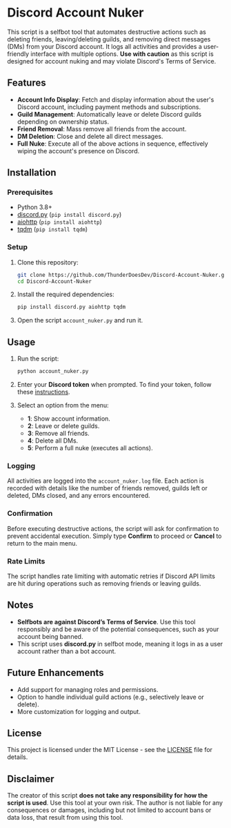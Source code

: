 
# Discord Account Nuker

This script is a selfbot tool that automates destructive actions such as deleting friends, leaving/deleting guilds, and removing direct messages (DMs) from your Discord account. It logs all activities and provides a user-friendly interface with multiple options. **Use with caution** as this script is designed for account nuking and may violate Discord's Terms of Service.

## Features

- **Account Info Display**: Fetch and display information about the user's Discord account, including payment methods and subscriptions.
- **Guild Management**: Automatically leave or delete Discord guilds depending on ownership status.
- **Friend Removal**: Mass remove all friends from the account.
- **DM Deletion**: Close and delete all direct messages.
- **Full Nuke**: Execute all of the above actions in sequence, effectively wiping the account's presence on Discord.

## Installation

### Prerequisites

- Python 3.8+
- [discord.py](https://pypi.org/project/discord.py/) (`pip install discord.py`)
- [aiohttp](https://pypi.org/project/aiohttp/) (`pip install aiohttp`)
- [tqdm](https://pypi.org/project/tqdm/) (`pip install tqdm`)

### Setup

1. Clone this repository:
    ```bash
    git clone https://github.com/ThunderDoesDev/Discord-Account-Nuker.git
    cd Discord-Account-Nuker
    ```

2. Install the required dependencies:
    ```bash
    pip install discord.py aiohttp tqdm
    ```

3. Open the script `account_nuker.py` and run it.

## Usage

1. Run the script:
    ```bash
    python account_nuker.py
    ```

2. Enter your **Discord token** when prompted. To find your token, follow these [instructions](https://www.androidauthority.com/get-discord-token-3149920/).

3. Select an option from the menu:
    - **1**: Show account information.
    - **2**: Leave or delete guilds.
    - **3**: Remove all friends.
    - **4**: Delete all DMs.
    - **5**: Perform a full nuke (executes all actions).

### Logging

All activities are logged into the `account_nuker.log` file. Each action is recorded with details like the number of friends removed, guilds left or deleted, DMs closed, and any errors encountered.

### Confirmation

Before executing destructive actions, the script will ask for confirmation to prevent accidental execution. Simply type **Confirm** to proceed or **Cancel** to return to the main menu.

### Rate Limits

The script handles rate limiting with automatic retries if Discord API limits are hit during operations such as removing friends or leaving guilds.

## Notes

- **Selfbots are against Discord’s Terms of Service**. Use this tool responsibly and be aware of the potential consequences, such as your account being banned.
- This script uses **discord.py** in selfbot mode, meaning it logs in as a user account rather than a bot account.

## Future Enhancements

- Add support for managing roles and permissions.
- Option to handle individual guild actions (e.g., selectively leave or delete).
- More customization for logging and output.

## License

This project is licensed under the MIT License - see the [LICENSE](LICENSE) file for details.

## Disclaimer

The creator of this script **does not take any responsibility for how the script is used**. Use this tool at your own risk. The author is not liable for any consequences or damages, including but not limited to account bans or data loss, that result from using this tool.
